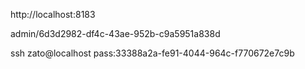 http://localhost:8183 

 admin/6d3d2982-df4c-43ae-952b-c9a5951a838d
 
 ssh zato@localhost    pass:33388a2a-fe91-4044-964c-f770672e7c9b
